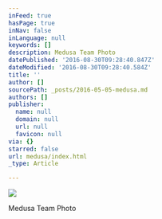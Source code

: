 ```yaml
---
inFeed: true
hasPage: true
inNav: false
inLanguage: null
keywords: []
description: Medusa Team Photo
datePublished: '2016-08-30T09:28:40.847Z'
dateModified: '2016-08-30T09:28:40.584Z'
title: ''
author: []
sourcePath: _posts/2016-05-05-medusa.md
authors: []
publisher:
  name: null
  domain: null
  url: null
  favicon: null
via: {}
starred: false
url: medusa/index.html
_type: Article

---
```

![](https://the-grid-user-content.s3-us-west-2.amazonaws.com/70bcb247-c4e8-47fb-9d89-334d601f7024.jpg)

Medusa Team Photo